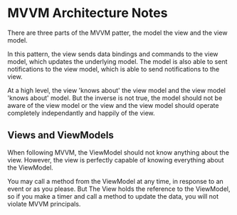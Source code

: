 # MVVM Architecture Notes

There are three parts of the MVVM patter, the model the view and the view model. 

In this pattern, the view sends data bindings and commands to the view model, which updates the underlying model. The model is also able to sent notifications to the view model, which is able to send notifications to the view. 

At a high level, the view 'knows about' the view model and the view model 'knows about' model. But the inverse is not true, the model should not be aware of the view model or the view and the view model should operate completely independantly and happily of the view.

## Views and ViewModels

When following MVVM, the ViewModel should not know anything about the view. However, the view is perfectly capable of knowing everything about the ViewModel.

You may call a method from the ViewModel at any time, in response to an event or as you please. But The View holds the reference to the ViewModel, so if you make a timer and call a method to update the data, you will not violate MVVM principals.


